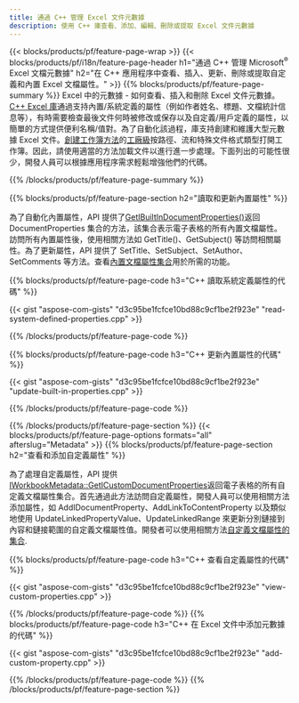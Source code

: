 ```yaml
---
title: 通過 C++ 管理 Excel 文件元數據
description: 使用 C++ 庫查看、添加、編輯、刪除或提取 Excel 文件元數據
---
```

{{< blocks/products/pf/feature-page-wrap >}}
{{< blocks/products/pf/i18n/feature-page-header h1="通過 C++ 管理 Microsoft<sup>&reg;</sup> Excel 文檔元數據" h2="在 C++ 應用程序中查看、插入、更新、刪除或提取自定義和內置 Excel 文檔屬性。" >}}
{{% blocks/products/pf/feature-page-summary %}}
 Excel 中的元數據 - 如何查看、插入和刪除 Excel 文件元數據。[C++ Excel 庫](/cells/zh-hant/cpp/)通過支持內置/系統定義的屬性（例如作者姓名、標題、文檔統計信息等），有時需要檢查最後文件何時被修改或保存以及自定義/用戶定義的屬性，以簡單的方式提供便利名稱/值對。為了自動化該過程，庫支持創建和維護大型元數據 Excel 文件。[創建工作簿方法](https://reference.aspose.com/cells/cpp/class/aspose.cells.factory#a93f7282b976d2a001d44198dedaceee8)的[工廠級](https://reference.aspose.com/cells/cpp/class/aspose.cells.factory)按路徑、流和特殊文件格式類型打開工作簿。因此，請使用適當的方法加載文件以進行進一步處理。下面列出的可能性很少，開發人員可以根據應用程序需求輕鬆增強他們的代碼。
 
{{% /blocks/products/pf/feature-page-summary %}}

{{% blocks/products/pf/feature-page-section h2="讀取和更新內置屬性" %}}

為了自動化內置屬性，API 提供了[GetIBuiltInDocumentProperties()](https://reference.aspose.com/cells/cpp/class/aspose.cells.metadata.i_workbook_metadata)返回 DocumentProperties 集合的方法，該集合表示電子表格的所有內置文檔屬性。訪問所有內置屬性後，使用相關方法如 GetTitle()、GetSubject() 等訪問相關屬性。為了更新屬性，API 提供了 SetTitle、SetSubject、SetAuthor、SetComments 等方法。查看[內置文檔屬性集合](https://reference.aspose.com/cells/cpp/class/aspose.cells.properties.i_built_in_document_property_collection)用於所需的功能。

{{% blocks/products/pf/feature-page-code h3="C++ 讀取系統定義屬性的代碼" %}}

{{< gist "aspose-com-gists" "d3c95be1fcfce10bd88c9cf1be2f923e" "read-system-defined-properties.cpp" >}}

{{% /blocks/products/pf/feature-page-code %}}

{{% blocks/products/pf/feature-page-code h3="C++ 更新內置屬性的代碼" %}}

{{< gist "aspose-com-gists" "d3c95be1fcfce10bd88c9cf1be2f923e" "update-built-in-properties.cpp" >}}

{{% /blocks/products/pf/feature-page-code %}}


{{% /blocks/products/pf/feature-page-section %}}
{{< blocks/products/pf/feature-page-options formats="all" afterslug="Metadata" >}}
{{% blocks/products/pf/feature-page-section h2="查看和添加自定義屬性" %}}

為了處理自定義屬性，API 提供[IWorkbookMetadata::GetICustomDocumentProperties](https://reference.aspose.com/cells/cpp/class/aspose.cells.metadata.i_workbook_metadata#a69f0226813ce18c03ebc13b8ca691e79)返回電子表格的所有自定義文檔屬性集合。首先通過此方法訪問自定義屬性，開發人員可以使用相關方法添加屬性，如 AddIDocumentProperty、AddLinkToContentProperty 以及類似地使用 UpdateLinkedPropertyValue、UpdateLinkedRange 來更新分別鏈接到內容和鏈接範圍的自定義文檔屬性值。開發者可以使用相關方法[自定義文檔屬性的集合](https://reference.aspose.com/cells/cpp/class/aspose.cells.properties.i_custom_document_property_collection).

{{% blocks/products/pf/feature-page-code h3="C++ 查看自定義屬性的代碼" %}}

{{< gist "aspose-com-gists" "d3c95be1fcfce10bd88c9cf1be2f923e" "view-custom-properties.cpp" >}}

{{% /blocks/products/pf/feature-page-code %}}
{{% blocks/products/pf/feature-page-code h3="C++ 在 Excel 文件中添加元數據的代碼" %}}

{{< gist "aspose-com-gists" "d3c95be1fcfce10bd88c9cf1be2f923e" "add-custom-property.cpp" >}}

{{% /blocks/products/pf/feature-page-code %}}
{{% /blocks/products/pf/feature-page-section %}}
